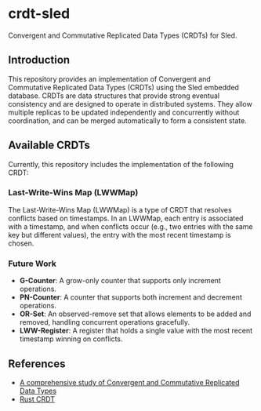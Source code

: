 # crdt-sled
Convergent and Commutative Replicated Data Types (CRDTs) for Sled.

## Introduction
This repository provides an implementation of Convergent and Commutative Replicated Data Types (CRDTs) using the Sled embedded database. CRDTs are data structures that provide strong eventual consistency and are designed to operate in distributed systems. They allow multiple replicas to be updated independently and concurrently without coordination, and can be merged automatically to form a consistent state.

## Available CRDTs
Currently, this repository includes the implementation of the following CRDT:

### Last-Write-Wins Map (LWWMap)
The Last-Write-Wins Map (LWWMap) is a type of CRDT that resolves conflicts based on timestamps. In an LWWMap, each entry is associated with a timestamp, and when conflicts occur (e.g., two entries with the same key but different values), the entry with the most recent timestamp is chosen.

### Future Work

- **G-Counter**: A grow-only counter that supports only increment operations.
- **PN-Counter**: A counter that supports both increment and decrement operations.
- **OR-Set**: An observed-remove set that allows elements to be added and removed, handling concurrent operations gracefully.
- **LWW-Register**: A register that holds a single value with the most recent timestamp winning on conflicts.

## References
- [A comprehensive study of Convergent and Commutative Replicated Data Types](https://inria.hal.science/file/index/docid/555588/filename/techreport.pdf)
- [Rust CRDT](https://github.com/rust-crdt/rust-crdt)